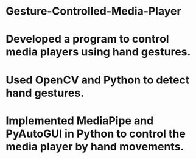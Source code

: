 # Gesture-Controlled-Media-Player
# Developed a program to control media players using hand gestures.
# Used OpenCV and Python to detect hand gestures.
# Implemented MediaPipe and PyAutoGUI in Python to control the media player by hand movements.
